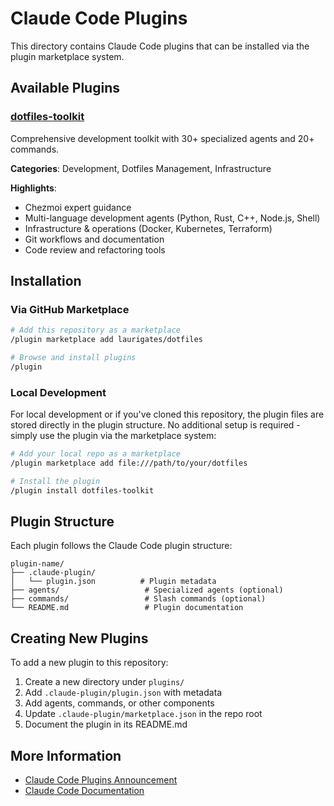 # Claude Code Plugins

This directory contains Claude Code plugins that can be installed via the plugin marketplace system.

## Available Plugins

### [dotfiles-toolkit](./dotfiles-toolkit/)

Comprehensive development toolkit with 30+ specialized agents and 20+ commands.

**Categories**: Development, Dotfiles Management, Infrastructure

**Highlights**:
- Chezmoi expert guidance
- Multi-language development agents (Python, Rust, C++, Node.js, Shell)
- Infrastructure & operations (Docker, Kubernetes, Terraform)
- Git workflows and documentation
- Code review and refactoring tools

## Installation

### Via GitHub Marketplace

```bash
# Add this repository as a marketplace
/plugin marketplace add laurigates/dotfiles

# Browse and install plugins
/plugin
```

### Local Development

For local development or if you've cloned this repository, the plugin files are stored directly in the plugin structure. No additional setup is required - simply use the plugin via the marketplace system:

```bash
# Add your local repo as a marketplace
/plugin marketplace add file:///path/to/your/dotfiles

# Install the plugin
/plugin install dotfiles-toolkit
```

## Plugin Structure

Each plugin follows the Claude Code plugin structure:

```
plugin-name/
├── .claude-plugin/
│   └── plugin.json          # Plugin metadata
├── agents/                   # Specialized agents (optional)
├── commands/                 # Slash commands (optional)
└── README.md                 # Plugin documentation
```

## Creating New Plugins

To add a new plugin to this repository:

1. Create a new directory under `plugins/`
2. Add `.claude-plugin/plugin.json` with metadata
3. Add agents, commands, or other components
4. Update `.claude-plugin/marketplace.json` in the repo root
5. Document the plugin in its README.md

## More Information

- [Claude Code Plugins Announcement](https://www.anthropic.com/news/claude-code-plugins)
- [Claude Code Documentation](https://docs.claude.com/en/docs/claude-code)
